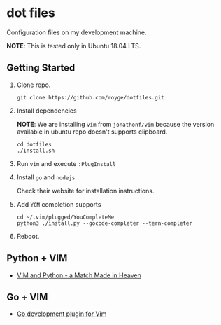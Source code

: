 # dot files

Configuration files on my development machine.

**NOTE**: This is tested only in Ubuntu 18.04 LTS.

## Getting Started

1. Clone repo.

    ```
    git clone https://github.com/royge/dotfiles.git
    ```

1. Install dependencies

    **NOTE**: We are installing `vim` from `jonathonf/vim` because the version available in ubuntu repo doesn't supports clipboard.

    ```
    cd dotfiles
    ./install.sh
    ```

1. Run ```vim``` and execute ```:PlugInstall```

1. Install `go` and `nodejs`

    Check their website for installation instructions.

1. Add `YCM` completion supports

    ```
    cd ~/.vim/plugged/YouCompleteMe
    python3 ./install.py --gocode-completer --tern-completer
    ```

1. Reboot.

## Python + VIM

- [VIM and Python - a Match Made in Heaven](https://realpython.com/blog/python/vim-and-python-a-match-made-in-heaven/)

## Go + VIM

- [Go development plugin for Vim](https://github.com/fatih/vim-go)
